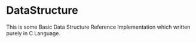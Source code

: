 # DataStructure
This is some Basic Data Structure Reference Implementation which written purely in C Language.
